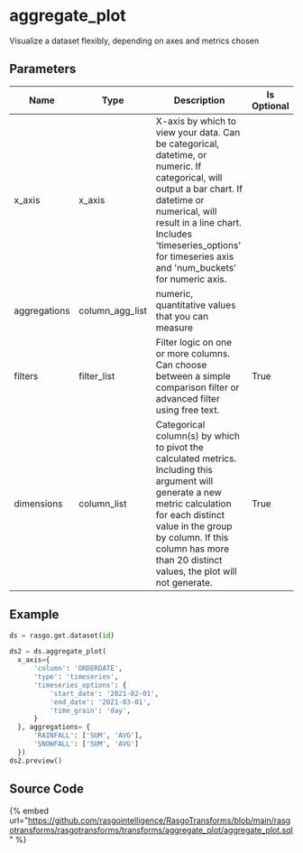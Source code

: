 

# aggregate_plot

Visualize a dataset flexibly, depending on axes and metrics chosen

## Parameters

|     Name     |      Type       |                                                                                                                            Description                                                                                                                             | Is Optional |
| ------------ | --------------- | ------------------------------------------------------------------------------------------------------------------------------------------------------------------------------------------------------------------------------------------------------------------ | ----------- |
| x_axis       | x_axis          | X-axis by which to view your data. Can be categorical, datetime, or numeric. If categorical, will output a bar chart. If datetime or numerical, will result in a line chart. Includes 'timeseries_options' for timeseries axis and 'num_buckets' for numeric axis. |             |
| aggregations | column_agg_list | numeric, quantitative values that you can measure                                                                                                                                                                                                                  |             |
| filters      | filter_list     | Filter logic on one or more columns. Can choose between a simple comparison filter or advanced filter using free text.                                                                                                                                             | True        |
| dimensions   | column_list     | Categorical column(s) by which to pivot the calculated metrics. Including this argument will generate a new metric calculation for each distinct value in the group by column. If this column has more than 20 distinct values, the plot will not generate.        | True        |


## Example

```python
ds = rasgo.get.dataset(id)

ds2 = ds.aggregate_plot(
  x_axis={
      'column': 'ORDERDATE',
      'type': 'timeseries',
      'timeseries_options': {
          'start_date': '2021-02-01',
          'end_date': '2021-03-01',
          'time_grain': 'day',
      }
  }, aggregations= {
      'RAINFALL': ['SUM', 'AVG'],
      'SNOWFALL': ['SUM', 'AVG']
  })
ds2.preview()
```

## Source Code

{% embed url="https://github.com/rasgointelligence/RasgoTransforms/blob/main/rasgotransforms/rasgotransforms/transforms/aggregate_plot/aggregate_plot.sql" %}

